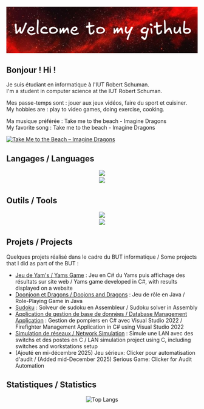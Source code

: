 <p align="center">
  <img src="banniere.png" alt="bannièree" width="800"/>
</p>



## Bonjour ! Hi ! 
Je suis étudiant en informatique à l'IUT Robert Schuman.
<br>
I'm a student in computer science at the IUT Robert Schuman.

Mes passe-temps sont : jouer aux jeux vidéos, faire du sport et cuisiner.
<br>
My hobbies are : play to video games, doing exercise, cooking.

Ma musique préférée : Take me to the beach - Imagine Dragons
<br>
My favorite song : Take me to the beach - Imagine Dragons
<p>
  <a href="https://www.youtube.com/watch?v=7HLrviPwEaU" target="_blank">
    <img src="https://i.ytimg.com/vi/7HLrviPwEaU/hqdefault.jpg" alt="Take Me to the Beach – Imagine Dragons" width="300"/>
  </a>
</p>

## Langages / Languages
<p align="center">
  <a href="https://skillicons.dev">
    <img src="https://skillicons.dev/icons?i=php,html,css,cs,c" />
    <br>
    <img src="https://skillicons.dev/icons?i=java,javascript,sqlite,bash" />
  </a>
</p>

## Outils / Tools
<p align="center">
  <a href="https://skillicons.dev">
   <img src="https://skillicons.dev/icons?i=github,gitlab,vscodium,vscode,visualstudio" />
    <br>
   <img src="https://skillicons.dev/icons?i=godot,postman,idea,clion,vim,linux,windows" /> 
  </a>
</p>

## Projets / Projects

Quelques projets réalisé dans le cadre du BUT informatique / Some projects that I did as part of the BUT : 

- [Jeu de Yam's / Yams Game](https://github.com/noahdumangin/Yams) : Jeu en C# du Yams puis affichage des résultats sur site web / Yams game developed in C#, with results displayed on a website
- [Doonjoon et Dragons / Doojons and Dragons](https://github.com/noahdumangin/DOOjons-Et-Dragons)  : Jeu de rôle en Java / Role-Playing Game in Java
- [Sudoku](https://github.com/noahdumangin/Sudoku)  : Solveur de sudoku en Assembleur / Sudoku solver in Assembly
- [Application de gestion de base de données / Database Management Application](https://github.com/noahdumangin/Appli_gestion_pompiers)  : Gestion de pompiers en C# avec Visual Studio 2022 / Firefighter Management Application in C# using Visual Studio 2022
- [Simulation de réseaux / Network Simulation](https://github.com/noahdumangin/Simulation_de_reseau_en_C) : Simule une LAN avec des switchs et des postes en C / LAN simulation project using C, including switches and workstations setup
- (Ajouté en mi-décembre 2025) Jeu sérieux: Clicker pour automatisation d'audit / (Added mid-December 2025) Serious Game: Clicker for Audit Automation

## Statistiques / Statistics
<p align="center">
  <img src="https://github-readme-stats.vercel.app/api/top-langs/?username=noahdumangin&layout=compact&theme=tokyonight" alt="Top Langs" />
</p>
